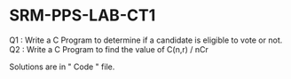 # SRM-PPS-LAB-CT1

Q1 : Write a C Program to determine if a candidate is eligible to vote or not.
Q2 : Write a C Program to find the value of C(n,r) / nCr

Solutions are in " Code " file.
